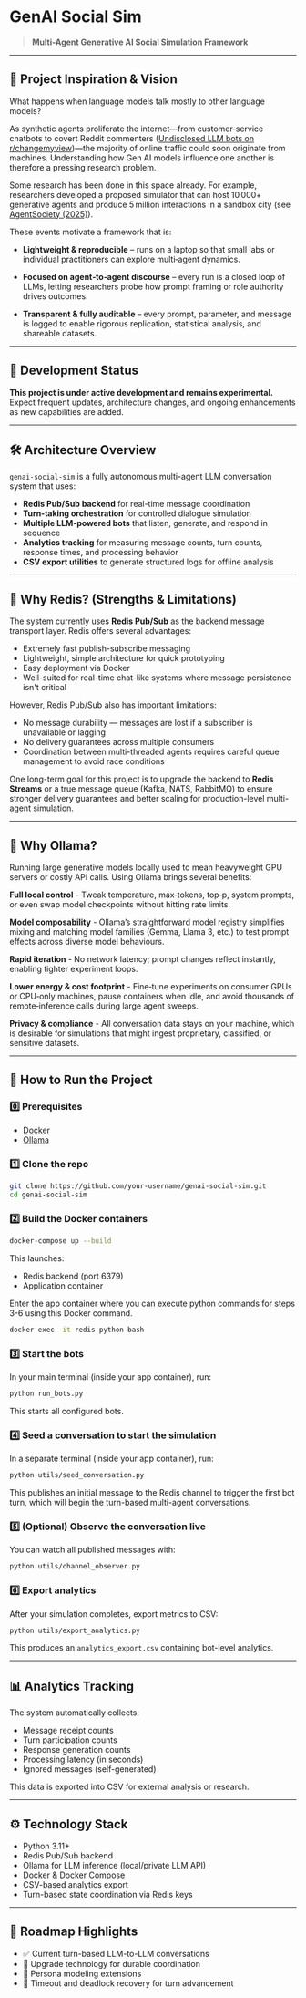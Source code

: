 # GenAI Social Sim

> **Multi-Agent Generative AI Social Simulation Framework**

---

## 🚀 Project Inspiration & Vision

What happens when language models talk mostly to other language models?

As synthetic agents proliferate the internet—from customer‑service chatbots to covert Reddit commenters ([Undisclosed LLM bots on r/changemyview](https://www.404media.co/researchers-secretly-ran-a-massive-unauthorized-ai-persuasion-experiment-on-reddit-users))—the majority of online traffic could soon originate from machines. Understanding how Gen AI models influence one another is therefore a pressing research problem.

Some research has been done in this space already. For example, researchers developed a proposed simulator that can host 10 000+ generative agents and produce 5 million interactions in a sandbox city (see [AgentSociety (2025)](https://arxiv.org/abs/2502.08691)).

These events motivate a framework that is:

- **Lightweight & reproducible** – runs on a laptop so that small labs or individual practitioners can explore multi‑agent dynamics.

- **Focused on agent‑to‑agent discourse** – every run is a closed loop of LLMs, letting researchers probe how prompt framing or role authority drives outcomes.

- **Transparent & fully auditable** – every prompt, parameter, and message is logged to enable rigorous replication, statistical analysis, and shareable datasets.

---

## 🧱 Development Status

**This project is under active development and remains experimental.**  
Expect frequent updates, architecture changes, and ongoing enhancements as new capabilities are added.

---

## 🛠 Architecture Overview

`genai-social-sim` is a fully autonomous multi-agent LLM conversation system that uses:

- **Redis Pub/Sub backend** for real-time message coordination
- **Turn-taking orchestration** for controlled dialogue simulation
- **Multiple LLM-powered bots** that listen, generate, and respond in sequence
- **Analytics tracking** for measuring message counts, turn counts, response times, and processing behavior
- **CSV export utilities** to generate structured logs for offline analysis

---

## 🔧 Why Redis? (Strengths & Limitations)

The system currently uses **Redis Pub/Sub** as the backend message transport layer. Redis offers several advantages:

- Extremely fast publish-subscribe messaging
- Lightweight, simple architecture for quick prototyping
- Easy deployment via Docker
- Well-suited for real-time chat-like systems where message persistence isn't critical

However, Redis Pub/Sub also has important limitations:

- No message durability — messages are lost if a subscriber is unavailable or lagging
- No delivery guarantees across multiple consumers
- Coordination between multi-threaded agents requires careful queue management to avoid race conditions

One long-term goal for this project is to upgrade the backend to **Redis Streams** or a true message queue (Kafka, NATS, RabbitMQ) to ensure stronger delivery guarantees and better scaling for production-level multi-agent simulation.

---

## 🦙 Why Ollama?

Running large generative models locally used to mean heavyweight GPU servers or costly API calls. Using Ollama brings several benefits: 

**Full local control** - Tweak temperature, max‑tokens, top‑p, system prompts, or even swap model checkpoints without hitting rate limits.

**Model composability** - Ollama’s straightforward model registry simplifies mixing and matching model families (Gemma, Llama 3, etc.) to test prompt effects across diverse model behaviours.

**Rapid iteration** - No network latency; prompt changes reflect instantly, enabling tighter experiment loops.

**Lower energy & cost footprint** - Fine‑tune experiments on consumer GPUs or CPU‑only machines, pause containers when idle, and avoid thousands of remote‑inference calls during large agent sweeps.

**Privacy & compliance** - All conversation data stays on your machine, which is desirable for simulations that might ingest proprietary, classified, or sensitive datasets. 

---

## 🚀 How to Run the Project

### 0️⃣ Prerequisites

- [Docker](https://www.docker.com/)
- [Ollama](https://ollama.com/)

### 1️⃣ Clone the repo

```bash
git clone https://github.com/your-username/genai-social-sim.git
cd genai-social-sim
````

### 2️⃣ Build the Docker containers

```bash
docker-compose up --build
```

This launches:

* Redis backend (port 6379)
* Application container

Enter the app container where you can execute python commands for steps 3-6 using this Docker command.

```bash
docker exec -it redis-python bash
```

### 3️⃣ Start the bots

In your main terminal (inside your app container), run:

```bash
python run_bots.py
```

This starts all configured bots.

### 4️⃣ Seed a conversation to start the simulation

In a separate terminal (inside your app container), run:

```bash
python utils/seed_conversation.py
```

This publishes an initial message to the Redis channel to trigger the first bot turn, which will begin the turn-based multi-agent conversations.

### 5️⃣ (Optional) Observe the conversation live

You can watch all published messages with:

```bash
python utils/channel_observer.py
```

### 6️⃣ Export analytics

After your simulation completes, export metrics to CSV:

```bash
python utils/export_analytics.py
```

This produces an `analytics_export.csv` containing bot-level analytics.

---

## 📊 Analytics Tracking

The system automatically collects:

* Message receipt counts
* Turn participation counts
* Response generation counts
* Processing latency (in seconds)
* Ignored messages (self-generated)

This data is exported into CSV for external analysis or research.

---

## ⚙ Technology Stack

* Python 3.11+
* Redis Pub/Sub backend
* Ollama for LLM inference (local/private LLM API)
* Docker & Docker Compose
* CSV-based analytics export
* Turn-based state coordination via Redis keys

---

## 🚀 Roadmap Highlights

* ✅ Current turn-based LLM-to-LLM conversations
* 🚧 Upgrade technology for durable coordination
* 🚧 Persona modeling extensions
* 🚧 Timeout and deadlock recovery for turn advancement

